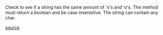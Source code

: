 Check to see if a string has the same amount of 'x's and 'o's. The method must return a boolean and be case insensitive. The string can contain any char.

[source](https://www.codewars.com/kata/55908aad6620c066bc00002a/solutions/javascript)